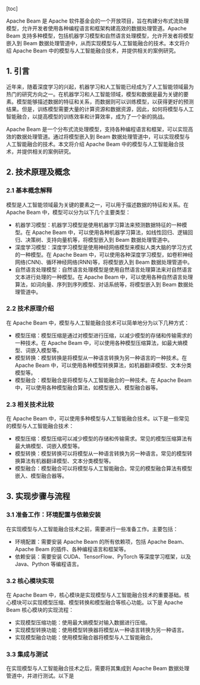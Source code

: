 
[toc]                    
                
                
Apache Beam 是 Apache 软件基金会的一个开放项目，旨在构建分布式流处理模型，允许开发者使用各种编程语言和框架构建高效的数据处理管道。Apache Beam 支持多种模型，包括机器学习模型和自然语言处理模型，允许开发者将模型嵌入到 Beam 数据处理管道中，从而实现模型与人工智能融合的技术。本文将介绍 Apache Beam 中的模型与人工智能融合技术，并提供相关的案例研究。

## 1. 引言

近年来，随着深度学习的兴起，机器学习和人工智能已经成为了人工智能领域最为热门的研究方向之一。在机器学习和人工智能领域，模型和数据是最为关键的要素。模型能够描述数据的特征和关系，而数据则可以训练模型，以获得更好的预测结果。但是，训练模型需要大量的计算资源和数据资源，因此，如何将模型与人工智能融合，以提高模型的训练效率和计算效率，成为了一个新的挑战。

Apache Beam 是一个分布式流处理模型，支持各种编程语言和框架，可以实现高效的数据处理管道。通过将模型嵌入到 Beam 数据处理管道中，可以实现模型与人工智能融合的技术。本文将介绍 Apache Beam 中的模型与人工智能融合技术，并提供相关的案例研究。

## 2. 技术原理及概念

### 2.1 基本概念解释

模型是人工智能领域最为关键的要素之一，可以用于描述数据的特征和关系。在 Apache Beam 中，模型可以分为以下几个主要类型：

- 机器学习模型：机器学习模型是使用机器学习算法来预测数据特征的一种模型。在 Apache Beam 中，可以使用各种机器学习算法，如线性回归、逻辑回归、决策树、支持向量机等，将模型嵌入到 Beam 数据处理管道中。
- 深度学习模型：深度学习模型是使用神经网络模型来模拟人类大脑的学习方式的一种模型。在 Apache Beam 中，可以使用各种深度学习模型，如卷积神经网络(CNN)、循环神经网络(RNN)等，将模型嵌入到 Beam 数据处理管道中。
- 自然语言处理模型：自然语言处理模型是使用自然语言处理算法来对自然语言文本进行处理的一种模型。在 Apache Beam 中，可以使用各种自然语言处理算法，如词向量、序列到序列模型、对话系统等，将模型嵌入到 Beam 数据处理管道中。

### 2.2 技术原理介绍

在 Apache Beam 中，模型与人工智能融合技术可以简单地分为以下几种方式：

- 模型压缩：模型压缩是通过对模型进行压缩，以减少模型的存储和传输需求的一种技术。在 Apache Beam 中，可以使用各种模型压缩算法，如最大熵模型、词嵌入模型等。
- 模型转换：模型转换是将模型从一种语言转换为另一种语言的一种技术。在 Apache Beam 中，可以使用各种模型转换算法，如机器翻译模型、文本分类模型等。
- 模型融合：模型融合是将模型与人工智能融合的一种技术。在 Apache Beam 中，可以使用各种模型融合算法，如模型嵌入、模型融合器等。

### 2.3 相关技术比较

在 Apache Beam 中，可以使用多种模型与人工智能融合技术。以下是一些常见的模型与人工智能融合技术：

- 模型压缩：模型压缩可以减少模型的存储和传输需求。常见的模型压缩算法有最大熵模型、词嵌入模型等。
- 模型转换：模型转换可以将模型从一种语言转换为另一种语言。常见的模型转换算法有机器翻译模型、文本分类模型等。
- 模型融合：模型融合可以将模型与人工智能融合。常见的模型融合算法有模型嵌入、模型融合器等。

## 3. 实现步骤与流程

### 3.1 准备工作：环境配置与依赖安装

在实现模型与人工智能融合技术之前，需要进行一些准备工作。主要包括：

- 环境配置：需要安装 Apache Beam 的所有依赖项，包括 Apache Beam、Apache Beam 的插件、各种编程语言和框架等。
- 依赖安装：需要安装 CUDA、TensorFlow、PyTorch 等深度学习框架，以及 Java、Python 等编程语言。

### 3.2 核心模块实现

在 Apache Beam 中，核心模块是实现模型与人工智能融合技术的重要基础。核心模块可以实现模型压缩、模型转换和模型融合等核心功能。以下是 Apache Beam 核心模块的实现流程：

- 实现模型压缩功能：使用最大熵模型对输入数据进行压缩。
- 实现模型转换功能：使用模型转换器将模型从一种语言转换为另一种语言。
- 实现模型融合功能：使用模型融合器将模型与人工智能融合。

### 3.3 集成与测试

在实现模型与人工智能融合技术之后，需要将其集成到 Apache Beam 数据处理管道中，并进行测试。以下是

